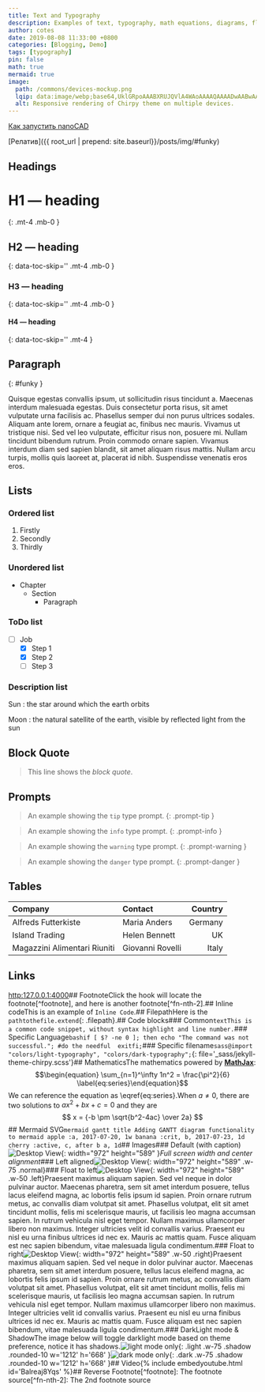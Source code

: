 ```yaml
---
title: Text and Typography
description: Examples of text, typography, math equations, diagrams, flowcharts, pictures, videos, and more.
author: cotes
date: 2019-08-08 11:33:00 +0800
categories: [Blogging, Demo]
tags: [typography]
pin: false
math: true
mermaid: true
image:
  path: /commons/devices-mockup.png
  lqip: data:image/webp;base64,UklGRpoAAABXRUJQVlA4WAoAAAAQAAAADwAABwAAQUxQSDIAAAARL0AmbZurmr57yyIiqE8oiG0bejIYEQTgqiDA9vqnsUSI6H+oAERp2HZ65qP/VIAWAFZQOCBCAAAA8AEAnQEqEAAIAAVAfCWkAALp8sF8rgRgAP7o9FDvMCkMde9PK7euH5M1m6VWoDXf2FkP3BqV0ZYbO6NA/VFIAAAA
  alt: Responsive rendering of Chirpy theme on multiple devices.
---
```


[Как запустить nanoCAD](#funky)

[Релатив]({{ root_url | prepend: site.baseurl}}/posts/img/#funky)

## Headings

<!-- markdownlint-capture --><!-- markdownlint-disable -->
# H1 — heading  
{: .mt-4 .mb-0 }

## H2 — heading
{: data-toc-skip='' .mt-4 .mb-0 }

### H3 — heading
{: data-toc-skip='' .mt-4 .mb-0 }

#### H4 — heading
{: data-toc-skip='' .mt-4 }
<!-- markdownlint-restore -->

## Paragraph
{: #funky }

Quisque egestas convallis ipsum, ut sollicitudin risus tincidunt a. Maecenas interdum malesuada egestas. Duis consectetur porta risus, sit amet vulputate urna facilisis ac. Phasellus semper dui non purus ultrices sodales. Aliquam ante lorem, ornare a feugiat ac, finibus nec mauris. Vivamus ut tristique nisi. Sed vel leo vulputate, efficitur risus non, posuere mi. Nullam tincidunt bibendum rutrum. Proin commodo ornare sapien. Vivamus interdum diam sed sapien blandit, sit amet aliquam risus mattis. Nullam arcu turpis, mollis quis laoreet at, placerat id nibh. Suspendisse venenatis eros eros.

## Lists

### Ordered list

1. Firstly
2. Secondly
3. Thirdly

### Unordered list

- Chapter
  - Section
    - Paragraph

### ToDo list

- [ ] Job
  - [x] Step 1
  - [x] Step 2
  - [ ] Step 3

### Description list

Sun
: the star around which the earth orbits

Moon
: the natural satellite of the earth, visible by reflected light from the sun

## Block Quote

> This line shows the _block quote_.

## Prompts

<!-- markdownlint-capture --><!-- markdownlint-disable -->
> An example showing the `tip` type prompt.
{: .prompt-tip }

> An example showing the `info` type prompt.
{: .prompt-info }

> An example showing the `warning` type prompt.
{: .prompt-warning }

> An example showing the `danger` type prompt.
{: .prompt-danger }
<!-- markdownlint-restore -->

## Tables

| Company                      | Contact          | Country |
| :--------------------------- | :--------------- | ------: |
| Alfreds Futterkiste          | Maria Anders     | Germany |
| Island Trading               | Helen Bennett    |      UK |
| Magazzini Alimentari Riuniti | Giovanni Rovelli |   Italy |

## Links

<http:127.0.0.1:4000>## FootnoteClick the hook will locate the footnote[^footnote], and here is another footnote[^fn-nth-2].## Inline codeThis is an example of `Inline Code`.## FilepathHere is the `pathtothefile.extend`{: .filepath}.## Code blocks### Common```textThis is a common code snippet, without syntax highlight and line number.```### Specific Language```bashif [ $? -ne 0 ]; then echo "The command was not successful."; #do the needful  exitfi;```### Specific filename```sass@import "colors/light-typography", "colors/dark-typography";```{: file='_sass/jekyll-theme-chirpy.scss'}## MathematicsThe mathematics powered by [**MathJax**](https:www.mathjax.org):$$\begin{equation} \sum_{n=1}^\infty 1n^2 = \frac{\pi^2}{6} \label{eq:series}\end{equation}$$We can reference the equation as \eqref{eq:series}.When $a \ne 0$, there are two solutions to $ax^2 + bx + c = 0$ and they are$$ x = {-b \pm \sqrt{b^2-4ac} \over 2a} $$## Mermaid SVG```mermaid gantt title Adding GANTT diagram functionality to mermaid apple :a, 2017-07-20, 1w banana :crit, b, 2017-07-23, 1d cherry :active, c, after b a, 1d```## Images### Default (with caption)![Desktop View](posts20190808mockup.png){: width="972" height="589" }_Full screen width and center alignment_### Left aligned![Desktop View](posts20190808mockup.png){: width="972" height="589" .w-75 .normal}### Float to left![Desktop View](posts20190808mockup.png){: width="972" height="589" .w-50 .left}Praesent maximus aliquam sapien. Sed vel neque in dolor pulvinar auctor. Maecenas pharetra, sem sit amet interdum posuere, tellus lacus eleifend magna, ac lobortis felis ipsum id sapien. Proin ornare rutrum metus, ac convallis diam volutpat sit amet. Phasellus volutpat, elit sit amet tincidunt mollis, felis mi scelerisque mauris, ut facilisis leo magna accumsan sapien. In rutrum vehicula nisl eget tempor. Nullam maximus ullamcorper libero non maximus. Integer ultricies velit id convallis varius. Praesent eu nisl eu urna finibus ultrices id nec ex. Mauris ac mattis quam. Fusce aliquam est nec sapien bibendum, vitae malesuada ligula condimentum.### Float to right![Desktop View](posts20190808mockup.png){: width="972" height="589" .w-50 .right}Praesent maximus aliquam sapien. Sed vel neque in dolor pulvinar auctor. Maecenas pharetra, sem sit amet interdum posuere, tellus lacus eleifend magna, ac lobortis felis ipsum id sapien. Proin ornare rutrum metus, ac convallis diam volutpat sit amet. Phasellus volutpat, elit sit amet tincidunt mollis, felis mi scelerisque mauris, ut facilisis leo magna accumsan sapien. In rutrum vehicula nisl eget tempor. Nullam maximus ullamcorper libero non maximus. Integer ultricies velit id convallis varius. Praesent eu nisl eu urna finibus ultrices id nec ex. Mauris ac mattis quam. Fusce aliquam est nec sapien bibendum, vitae malesuada ligula condimentum.### DarkLight mode & ShadowThe image below will toggle darklight mode based on theme preference, notice it has shadows.![light mode only](posts20190808devtools-light.png){: .light .w-75 .shadow .rounded-10 w='1212' h='668' }![dark mode only](posts20190808devtools-dark.png){: .dark .w-75 .shadow .rounded-10 w='1212' h='668' }## Video{% include embedyoutube.html id='Balreaj8Yqs' %}## Reverse Footnote[^footnote]: The footnote source[^fn-nth-2]: The 2nd footnote source